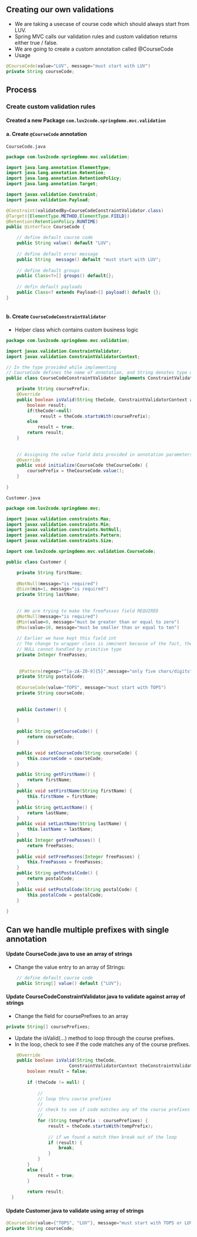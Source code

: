 ## Creating our own validations 
- We are taking a usecase of course code which should always start from LUV. 
- Spring MVC calls our validation rules and custom validation returns either true / false.
- We are going to create a custom annotation called @CourseCode
- Usage

```Java
@CourseCode(value="LUV", message="must start with LUV")
private String courseCode; 
```
## Process
### Create custom validation rules 
#### Created a new Package `com.luv2code.springdemo.mvc.validation`
#### a. Create `@CourseCode` annotation

`CourseCode.java`
```Java
package com.luv2code.springdemo.mvc.validation;

import java.lang.annotation.ElementType;
import java.lang.annotation.Retention;
import java.lang.annotation.RetentionPolicy;
import java.lang.annotation.Target;

import javax.validation.Constraint;
import javax.validation.Payload;

@Constraint(validatedBy=CourseCodeConstraintValidator.class)
@Target({ElementType.METHOD,ElementType.FIELD})
@Retention(RetentionPolicy.RUNTIME)
public @interface CourseCode {

	// define default course code
	public String value() default "LUV";
	
	// define default error message
	public String  message() default "must start with LUV";
	
	// define default groups
	public Class<?>[] groups() default{};
	
	// defin default payloads
	public Class<? extends Payload>[] payload() default {};
}
 
```
#### b. Create `CourseCodeConstraintValidator`
- Helper class which contains custom business logic 

```Java
package com.luv2code.springdemo.mvc.validation;

import javax.validation.ConstraintValidator;
import javax.validation.ConstraintValidatorContext;

// In the type provided while implementing 
// CourseCode defines the name of annotation, and String denotes type of data it would be handling
public class CourseCodeConstraintValidator implements ConstraintValidator<CourseCode,String>{

	private String coursePrefix; 
	@Override
	public boolean isValid(String theCode, ConstraintValidatorContext arg1) {
		boolean result; 
		if(theCode!=null)
			 result = theCode.startsWith(coursePrefix);
		else
			result = true;
		return result;
	}
	
	
	// Assigning the value field data provided in annotation parameters to the coursePrefix
	@Override
	public void initialize(CourseCode theCourseCode) {
		coursePrefix = theCourseCode.value();
	}
	
}

```

`Customer.java`
```Java
package com.luv2code.springdemo.mvc;

import javax.validation.constraints.Max;
import javax.validation.constraints.Min;
import javax.validation.constraints.NotNull;
import javax.validation.constraints.Pattern;
import javax.validation.constraints.Size;

import com.luv2code.springdemo.mvc.validation.CourseCode;

public class Customer {

	private String firstName; 
	
	@NotNull(message="is required")
	@Size(min=1, message="is required")
	private String lastName;
	
	
	// We are trying to make the freePasses field REQUIRED
	@NotNull(message="is required")
	@Min(value=0, message="must be greater than or equal to zero")
	@Max(value=10, message="must be smaller than or equal to ten")
	
	// Earlier we have kept this field int
	// The change to wrapper class is imminent because of the fact, the values can also be trimmed into NULL 
	// NULL cannot handled by primitive type 
	private Integer freePasses; 
	
	
	 @Pattern(regexp="^[a-zA-Z0-9]{5}",message="only five chars/digits")
	private String postalCode; 
	
	@CourseCode(value="TOPS", message="must start with TOPS")
	private String courseCode; 
	
	
	public Customer() {
		
	}
	
	public String getCourseCode() {
		return courseCode;
	}

	public void setCourseCode(String courseCode) {
		this.courseCode = courseCode;
	}

	public String getFirstName() {
		return firstName;
	}
	public void setFirstName(String firstName) {
		this.firstName = firstName;
	}
	public String getLastName() {
		return lastName;
	}
	public void setLastName(String lastName) {
		this.lastName = lastName;
	}
	public Integer getFreePasses() {
		return freePasses;
	}
	public void setFreePasses(Integer freePasses) {
		this.freePasses = freePasses;
	} 
	public String getPostalCode() {
		return postalCode;
	}
	public void setPostalCode(String postalCode) {
		this.postalCode = postalCode;
	}
	
}
```

## Can we handle multiple prefixes with single annotation

####  Update CourseCode.java to use an array of strings

- Change the value entry to an array of Strings:
```Java
    // define default course code
    public String[] value() default {"LUV"};
```
#### Update CourseCodeConstraintValidator.java to validate against array of strings

- Change the field for coursePrefixes to an array
```Java
private String[] coursePrefixes; 
```
- Update the isValid(...) method to loop through the course prefixes. 
- In the loop, check to see if the code matches any of the course prefixes.
```Java
    @Override
    public boolean isValid(String theCode, 
                        ConstraintValidatorContext theConstraintValidatorContext) {
        boolean result = false;
        
        if (theCode != null) {
            
            //
            // loop thru course prefixes
            //
            // check to see if code matches any of the course prefixes
            //
            for (String tempPrefix : coursePrefixes) {
                result = theCode.startsWith(tempPrefix);
                
                // if we found a match then break out of the loop
                if (result) {
                    break;
                }
            }
        }
        else {
            result = true;
        }
        
        return result;
  }
```

#### Update Customer.java to validate using array of strings
```Java
@CourseCode(value={"TOPS", "LUV"}, message="must start with TOPS or LUV")
private String courseCode;
```
